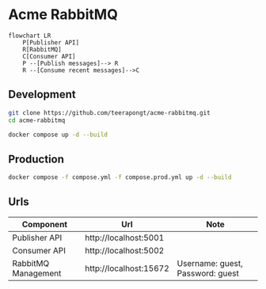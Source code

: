 # Acme RabbitMQ

``` mermaid
flowchart LR
    P[Publisher API]
    R[RabbitMQ]
    C[Consumer API]
    P --[Publish messages]--> R
    R --[Consume recent messages]-->C
```

## Development

``` bash
git clone https://github.com/teerapongt/acme-rabbitmq.git
cd acme-rabbitmq
```

``` bash
docker compose up -d --build
```

## Production

``` bash
docker compose -f compose.yml -f compose.prod.yml up -d --build
```

## Urls
| Component           | Url                     | Note                             |
|---------------------|-------------------------|----------------------------------|
| Publisher API       | http://localhost:5001   |                                  |
| Consumer API        | http://localhost:5002   |                                  |
| RabbitMQ Management | http://localhost:15672  | Username: guest, Password: guest |

